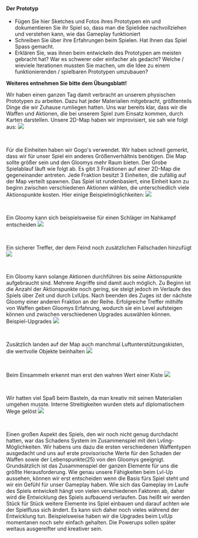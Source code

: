 #### Der Prototyp

- Fügen Sie hier Sketches und Fotos ihres Prototypen ein und dokumentieren Sie ihr Spiel so, dass man die Spielidee nachvollziehen und verstehen kann, wie das Gameplay funktioniert
- Schreiben Sie über ihre Erfahrungen beim Spielen. Hat Ihnen das Spiel Spass gemacht. 
- Erklären Sie, was ihnen beim entwickeln des Prototypen am meisten gebracht hat? War es schwerer oder einfacher als gedacht? Welche / wieviele Iterationen mussten Sie machen, um die Idee zu einem funktionierenden / spielbaren Prototypen umzubauen?

__Weiteres entnehmen Sie bitte dem Übungsblatt!__

Wir haben einen ganzen Tag damit verbracht an unserem physischen Prototypen zu arbeiten.
Dazu hat jeder Materialien mitgebracht, größtenteils Dinge die wir Zuhause rumliegen hatten.
Uns war bereits klar, dass wir die Waffen und Aktionen, die bei unserem Spiel zum Einsatz kommen, durch Karten darstellen. Unsere 2D-Map haben wir improvisiert, sie sah wie folgt aus:
![](./images/IMG_5162.JPG)

&nbsp;

Für die Einheiten haben wir Gogo's verwendet. Wir haben schnell gemerkt, dass wir für unser Spiel ein anderes Größenverhältnis benötigen. Die Map sollte größer sein und den Gloomys mehr Raum bieten. Der Grobe Spielablauf läuft wie folgt ab. Es gibt 3 Fraktionen auf einer 2D-Map die gegeneinander antreten. Jede Fraktion besitzt 3 Einheiten, die zufällig auf der Map verteilt spawnen. Das Spiel ist rundenbasiert, eine Einheit kann zu beginn zwischen verschiedenen Aktionen wählen, die unterschiedlich viele Aktionspunkte kosten. Hier einige Beispielmöglichkeiten: ![](./images/IMG_5146.JPG)

&nbsp;

Ein Gloomy kann sich beispielsweise für einen Schläger im Nahkampf entscheiden
![](./images/IMG_5109.JPG)

&nbsp;

Ein sicherer Treffer, der dem Feind noch zusätzlichen Fallschaden hinzufügt
![](./images/IMG_5111.JPG)

&nbsp;

Ein Gloomy kann solange Aktionen durchführen bis seine Aktionspunkte aufgebraucht sind.
Mehrere Angriffe sind damit auch möglich. Zu Beginn ist die Anzahl der Aktionspunkte noch gering, sie steigt jedoch im Verlaufe des Spiels über Zeit und durch LvlUps.
Nach beenden des Zuges ist der nächste Gloomy einer anderen Fraktion an der Reihe.
Erfolgreiche Treffer mithilfe von Waffen geben Gloomys Erfahrung, wodurch sie ein Level aufsteigen können und zwischen verschiedenen Upgrades auswählen können.
Beispiel-Upgrades ![](./images/IMG_5157.JPG)

&nbsp;

Zusätzlich landen auf der Map auch manchmal Luftunterstützungskisten, die wertvolle Objekte beinhalten
![](./images/IMG_5140.JPG)

&nbsp;

Beim Einsammeln erkennt man erst den wahren Wert einer Kiste
![](./images/IMG_5145.JPG)

&nbsp;

Wir hatten viel Spaß beim Basteln, da man kreativ mit seinen Materialien umgehen musste.
Interne Streitigkeiten wurden stets auf diplomatischem Wege gelöst ![](./images/IMG_5102.JPG)

&nbsp;

Einen großen Aspekt des Spiels, den wir noch nicht genug durchdacht hatten, war das Schadens System im Zusammenspiel mit den Lvling-Möglichkeiten. Wir habens uns dazu die ersten verschiedenen Waffentypen ausgedacht und uns auf erste provisorische Werte für den Schaden der Waffen sowie der Lebenspunkte(25) von den Gloomys geeignigt. 
Grundsätzlich ist das Zusammenspiel der ganzen Elemente für uns die größte Herausforderung.
Wie genau unsere Fähigkeiten beim Lvl-Up aussehen, können wir erst entscheiden wenn die Basis fürs Spiel steht und wir ein Gefühl für unser Gameplay haben. 
Wie sich das Gameplay im Laufe des Spiels entwickelt hängt von vielen verschiedenen Faktoren ab, daher wird die Entwicklung des Spiels aufbauend verlaufen. Das heißt wir werden Stück für Stück weitere Elemente ins Spiel einbauen und darauf achten wie der Spielfluss sich ändert. Es kann sich daher noch vieles während der Entwicklung tun. Beispielsweise haben wir die Upgrades beim LvlUp momentanen noch sehr einfach gehalten. Die Powerups sollen später weitaus ausgereifter und kreativer sein.



